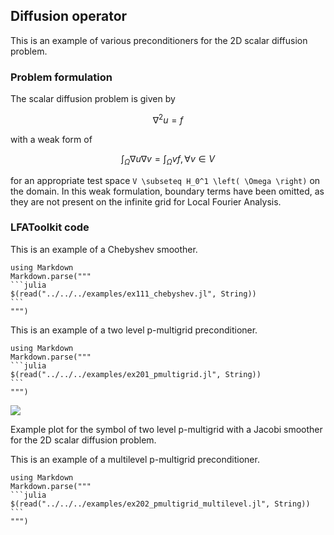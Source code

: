 ## Diffusion operator

This is an example of various preconditioners for the 2D scalar diffusion problem.

### Problem formulation

The scalar diffusion problem is given by

```math
\nabla^2 u = f
```

with a weak form of

```math
\int_\Omega \nabla u \nabla v = \int_\Omega v f, \forall v \in V
```

for an appropriate test space ``V \subseteq H_0^1 \left( \Omega \right)`` on the domain.
In this weak formulation, boundary terms have been omitted, as they are not present on the infinite grid for Local Fourier Analysis.

### LFAToolkit code

This is an example of a Chebyshev smoother.

````@eval
using Markdown
Markdown.parse("""
```julia
$(read("../../../examples/ex111_chebyshev.jl", String))
```
""")
````

This is an example of a two level p-multigrid preconditioner.

````@eval
using Markdown
Markdown.parse("""
```julia
$(read("../../../examples/ex201_pmultigrid.jl", String))
```
""")
````

![](../img/multi_grid_spectral_radius_9_to_2_2d.png)

Example plot for the symbol of two level p-multigrid with a Jacobi smoother for the 2D scalar diffusion problem.

This is an example of a multilevel p-multigrid preconditioner.

````@eval
using Markdown
Markdown.parse("""
```julia
$(read("../../../examples/ex202_pmultigrid_multilevel.jl", String))
```
""")
````
